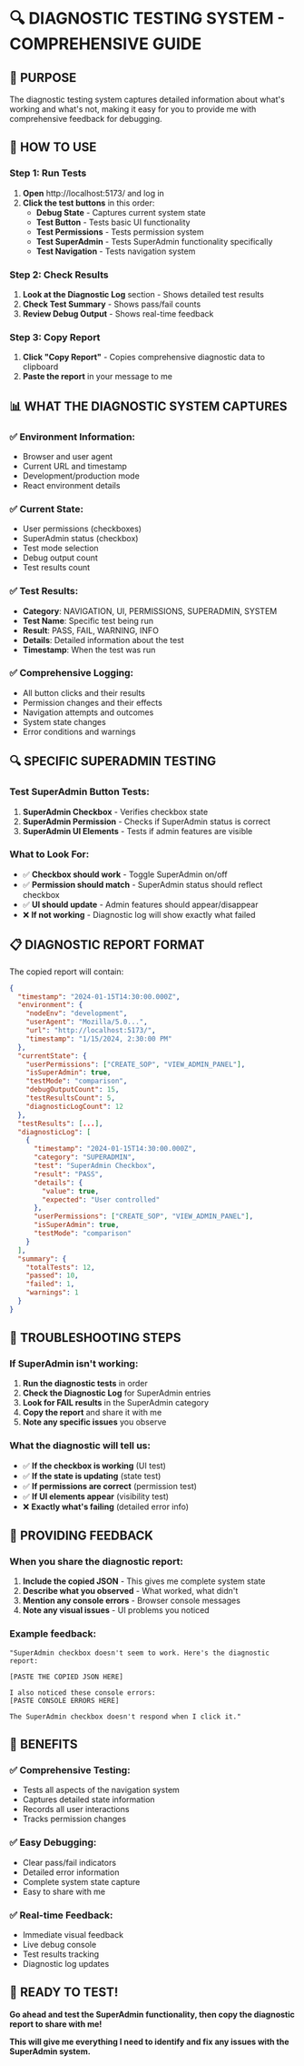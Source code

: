 # 🔍 **DIAGNOSTIC TESTING SYSTEM - COMPREHENSIVE GUIDE**

## 🎯 **PURPOSE**

The diagnostic testing system captures detailed information about what's working and what's not, making it easy for you to provide me with comprehensive feedback for debugging.

## 🚀 **HOW TO USE**

### **Step 1: Run Tests**
1. **Open** http://localhost:5173/ and log in
2. **Click the test buttons** in this order:
   - **Debug State** - Captures current system state
   - **Test Button** - Tests basic UI functionality
   - **Test Permissions** - Tests permission system
   - **Test SuperAdmin** - Tests SuperAdmin functionality specifically
   - **Test Navigation** - Tests navigation system

### **Step 2: Check Results**
1. **Look at the Diagnostic Log** section - Shows detailed test results
2. **Check Test Summary** - Shows pass/fail counts
3. **Review Debug Output** - Shows real-time feedback

### **Step 3: Copy Report**
1. **Click "Copy Report"** - Copies comprehensive diagnostic data to clipboard
2. **Paste the report** in your message to me

## 📊 **WHAT THE DIAGNOSTIC SYSTEM CAPTURES**

### **✅ Environment Information:**
- Browser and user agent
- Current URL and timestamp
- Development/production mode
- React environment details

### **✅ Current State:**
- User permissions (checkboxes)
- SuperAdmin status (checkbox)
- Test mode selection
- Debug output count
- Test results count

### **✅ Test Results:**
- **Category**: NAVIGATION, UI, PERMISSIONS, SUPERADMIN, SYSTEM
- **Test Name**: Specific test being run
- **Result**: PASS, FAIL, WARNING, INFO
- **Details**: Detailed information about the test
- **Timestamp**: When the test was run

### **✅ Comprehensive Logging:**
- All button clicks and their results
- Permission changes and their effects
- Navigation attempts and outcomes
- System state changes
- Error conditions and warnings

## 🔍 **SPECIFIC SUPERADMIN TESTING**

### **Test SuperAdmin Button Tests:**
1. **SuperAdmin Checkbox** - Verifies checkbox state
2. **SuperAdmin Permission** - Checks if SuperAdmin status is correct
3. **SuperAdmin UI Elements** - Tests if admin features are visible

### **What to Look For:**
- ✅ **Checkbox should work** - Toggle SuperAdmin on/off
- ✅ **Permission should match** - SuperAdmin status should reflect checkbox
- ✅ **UI should update** - Admin features should appear/disappear
- ❌ **If not working** - Diagnostic log will show exactly what failed

## 📋 **DIAGNOSTIC REPORT FORMAT**

The copied report will contain:

```json
{
  "timestamp": "2024-01-15T14:30:00.000Z",
  "environment": {
    "nodeEnv": "development",
    "userAgent": "Mozilla/5.0...",
    "url": "http://localhost:5173/",
    "timestamp": "1/15/2024, 2:30:00 PM"
  },
  "currentState": {
    "userPermissions": ["CREATE_SOP", "VIEW_ADMIN_PANEL"],
    "isSuperAdmin": true,
    "testMode": "comparison",
    "debugOutputCount": 15,
    "testResultsCount": 5,
    "diagnosticLogCount": 12
  },
  "testResults": [...],
  "diagnosticLog": [
    {
      "timestamp": "2024-01-15T14:30:00.000Z",
      "category": "SUPERADMIN",
      "test": "SuperAdmin Checkbox",
      "result": "PASS",
      "details": {
        "value": true,
        "expected": "User controlled"
      },
      "userPermissions": ["CREATE_SOP", "VIEW_ADMIN_PANEL"],
      "isSuperAdmin": true,
      "testMode": "comparison"
    }
  ],
  "summary": {
    "totalTests": 12,
    "passed": 10,
    "failed": 1,
    "warnings": 1
  }
}
```

## 🎯 **TROUBLESHOOTING STEPS**

### **If SuperAdmin isn't working:**

1. **Run the diagnostic tests** in order
2. **Check the Diagnostic Log** for SuperAdmin entries
3. **Look for FAIL results** in the SuperAdmin category
4. **Copy the report** and share it with me
5. **Note any specific issues** you observe

### **What the diagnostic will tell us:**
- ✅ **If the checkbox is working** (UI test)
- ✅ **If the state is updating** (state test)
- ✅ **If permissions are correct** (permission test)
- ✅ **If UI elements appear** (visibility test)
- ❌ **Exactly what's failing** (detailed error info)

## 📝 **PROVIDING FEEDBACK**

### **When you share the diagnostic report:**

1. **Include the copied JSON** - This gives me complete system state
2. **Describe what you observed** - What worked, what didn't
3. **Mention any console errors** - Browser console messages
4. **Note any visual issues** - UI problems you noticed

### **Example feedback:**
```
"SuperAdmin checkbox doesn't seem to work. Here's the diagnostic report:

[PASTE THE COPIED JSON HERE]

I also noticed these console errors:
[PASTE CONSOLE ERRORS HERE]

The SuperAdmin checkbox doesn't respond when I click it."
```

## 🎉 **BENEFITS**

### **✅ Comprehensive Testing:**
- Tests all aspects of the navigation system
- Captures detailed state information
- Records all user interactions
- Tracks permission changes

### **✅ Easy Debugging:**
- Clear pass/fail indicators
- Detailed error information
- Complete system state capture
- Easy to share with me

### **✅ Real-time Feedback:**
- Immediate visual feedback
- Live debug console
- Test results tracking
- Diagnostic log updates

## 🚀 **READY TO TEST!**

**Go ahead and test the SuperAdmin functionality, then copy the diagnostic report to share with me!**

**This will give me everything I need to identify and fix any issues with the SuperAdmin system.** 